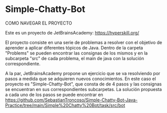 # Simple-Chatty-Bot

COMO NAVEGAR EL PROYECTO

Este es un proyecto de JetBrainsAcademy: https://hyperskill.org/

El proyecto consiste en una serie de problemas a resolver con el objetivo de aprender a aplicar diferentes tópicos de Java.
Dentro de la carpeta "Problems" se pueden encontrar las consignas de los mismos y en la subcarpeta "src" de cada problema, el main de java con la solución correspondiente.

A la par, JetBrainsAcademy propone un ejercicio que se va resolviendo por pasos a medida que se adquieren nuevos conocimientos.
En este caso el proyecto es "Simple-Chatty-Bot", que consta de de 4 pasos y las consignas se encuentran en sus correspondientes subcarpetas.
La solución propuesta a cada uno de los pasos se puede encontrar en https://github.com/SebastianTroncoso/Simple-Chatty-Bot-Java-Practice/tree/main/Simple%20Chatty%20Bot/task/src/bot
